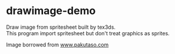 # drawimage-demo
Draw image from spritesheet built by tex3ds.<br>
This program import spritesheet but don't treat graphics as sprites.<br>

Image borrowed from www.pakutaso.com
